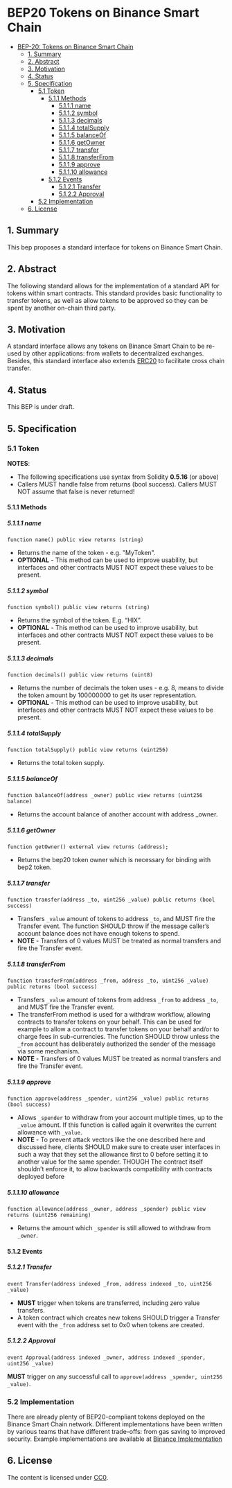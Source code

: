 # BEP20 Tokens on Binance Smart Chain

- [BEP-20: Tokens on Binance Smart Chain](#bep20-tokens-on-binance-smart-chain)
  - [1. Summary](#1--summary)
  - [2. Abstract](#2--abstract)
  - [3. Motivation](#3--motivation)
  - [4. Status](#4--status)
  - [5. Specification](#5--specification)
    - [5.1 Token](#51-token)
      - [5.1.1 Methods](#511-methods)
        - [5.1.1.1 name](#5111-name)
        - [5.1.1.2 symbol](#5112-symbol)
        - [5.1.1.3 decimals](#5113-decimals)
        - [5.1.1.4 totalSupply](#5114-totalsupply)
        - [5.1.1.5 balanceOf](#5115-balanceof)
        - [5.1.1.6 getOwner](#5116-getowner)
        - [5.1.1.7 transfer](#5117-transfer)
        - [5.1.1.8 transferFrom](#5118-transferfrom)
        - [5.1.1.9 approve](#5119-approve)
        - [5.1.1.10 allowance](#51110-allowance)
      - [5.1.2 Events](#512-events)
        - [5.1.2.1 Transfer](#5121-transfer)
        - [5.1.2.2 Approval](#5122-approval)
    - [5.2 Implementation](#52-implementation)
  - [6. License](#6-license)

## 1.  Summary
This bep proposes a standard interface for tokens on Binance Smart Chain. 

## 2.  Abstract
The following standard allows for the implementation of a standard API for tokens within smart contracts. This standard provides basic functionality to transfer tokens, as well as allow tokens to be approved so they can be spent by another on-chain third party.

## 3.  Motivation
A standard interface allows any tokens on Binance Smart Chain to be re-used by other applications: from wallets to decentralized exchanges. Besides, this standard interface also extends [ERC20](https://eips.ethereum.org/EIPS/eip-20) to facilitate cross chain transfer.

## 4.  Status
This BEP is under draft.

## 5.  Specification

### 5.1 Token

**NOTES**:
- The following specifications use syntax from Solidity **0.5.16** (or above)
- Callers MUST handle false from returns (bool success). Callers MUST NOT assume that false is never returned!

####  5.1.1 Methods

##### 5.1.1.1 name
```
function name() public view returns (string)
```
* Returns the name of the token - e.g. "MyToken".
* **OPTIONAL** - This method can be used to improve usability, but interfaces and other contracts MUST NOT expect these values to be present.

##### 5.1.1.2 symbol
```
function symbol() public view returns (string)
```
- Returns the symbol of the token. E.g. “HIX”.
- **OPTIONAL** - This method can be used to improve usability, but interfaces and other contracts MUST NOT expect these values to be present.

##### 5.1.1.3 decimals
```
function decimals() public view returns (uint8)
```
- Returns the number of decimals the token uses - e.g. 8, means to divide the token amount by 100000000 to get its user representation.
- **OPTIONAL** - This method can be used to improve usability, but interfaces and other contracts MUST NOT expect these values to be present.

##### 5.1.1.4 totalSupply
```
function totalSupply() public view returns (uint256)
```
- Returns the total token supply.

##### 5.1.1.5 balanceOf
```
function balanceOf(address _owner) public view returns (uint256 balance)
```
- Returns the account balance of another account with address _owner.

##### 5.1.1.6 getOwner
```
function getOwner() external view returns (address);
```
- Returns the bep20 token owner which is necessary for binding with bep2 token.

##### 5.1.1.7 transfer
```
function transfer(address _to, uint256 _value) public returns (bool success)
```
- Transfers `_value` amount of tokens to address `_to`, and MUST fire the Transfer event. The function SHOULD throw if the message caller’s account balance does not have enough tokens to spend.
- **NOTE** - Transfers of 0 values MUST be treated as normal transfers and fire the Transfer event.

##### 5.1.1.8 transferFrom
```
function transferFrom(address _from, address _to, uint256 _value) public returns (bool success)
```
- Transfers `_value` amount of tokens from address `_from` to address `_to`, and MUST fire the Transfer event.
- The transferFrom method is used for a withdraw workflow, allowing contracts to transfer tokens on your behalf. This can be used for example to allow a contract to transfer tokens on your behalf and/or to charge fees in sub-currencies. The function SHOULD throw unless the `_from` account has deliberately authorized the sender of the message via some mechanism.
- **NOTE** - Transfers of 0 values MUST be treated as normal transfers and fire the Transfer event.

##### 5.1.1.9 approve
```
function approve(address _spender, uint256 _value) public returns (bool success)
```
- Allows `_spender` to withdraw from your account multiple times, up to the `_value` amount. If this function is called again it overwrites the current allowance with `_value`.
- **NOTE** - To prevent attack vectors like the one described here and discussed here, clients SHOULD make sure to create user interfaces in such a way that they set the allowance first to 0 before setting it to another value for the same spender. THOUGH The contract itself shouldn’t enforce it, to allow backwards compatibility with contracts deployed before

##### 5.1.1.10 allowance
```
function allowance(address _owner, address _spender) public view returns (uint256 remaining)
```
- Returns the amount which `_spender` is still allowed to withdraw from `_owner`.

#### 5.1.2 Events

##### 5.1.2.1 Transfer
```
event Transfer(address indexed _from, address indexed _to, uint256 _value)
```
- **MUST** trigger when tokens are transferred, including zero value transfers.
- A token contract which creates new tokens SHOULD trigger a Transfer event with the `_from` address set to 0x0 when tokens are created.

##### 5.1.2.2 Approval
```
event Approval(address indexed _owner, address indexed _spender, uint256 _value)
```
**MUST** trigger on any successful call to `approve(address _spender, uint256 _value)`.

### 5.2 Implementation

There are already plenty of BEP20-compliant tokens deployed on the Binance Smart Chain network. Different implementations have been written by various teams that have different trade-offs: from gas saving to improved security.
Example implementations are available at [Binance Implementation](https://github.com/binance-chain/bsc-genesis-contract/blob/master/contracts/bep2e_template/BEP2EToken.template)

## 6. License
   
The content is licensed under [CC0](https://creativecommons.org/publicdomain/zero/1.0/).


